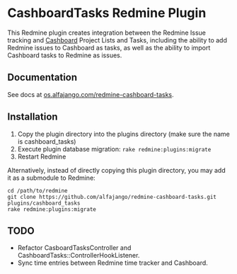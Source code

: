 # CashboardTasks Redmine Plugin

This Redmine plugin creates integration between the Redmine Issue
tracking and [Cashboard](http://cashboardapp.com/) Project Lists and Tasks, including the ability to
add Redmine issues to Cashboard as tasks, as well as the ability to
import Cashboard tasks to Redmine as issues.

## Documentation

See docs at
[os.alfajango.com/redmine-cashboard-tasks](http://os.alfajango.com/redmine-cashboard-tasks).

## Installation

1. Copy the plugin directory into the plugins directory (make sure the name is cashboard_tasks)
2. Execute plugin database migration: `rake redmine:plugins:migrate`
3. Restart Redmine

Alternatively, instead of directly copying this plugin directory, you
may add it as a submodule to Redmine:

```
cd /path/to/redmine
git clone https://github.com/alfajango/redmine-cashboard-tasks.git plugins/cashboard_tasks
rake redmine:plugins:migrate
```

## TODO

* Refactor CasboardTasksController and
  CashboardTasks::ControllerHookListener.
* Sync time entries between Redmine time tracker and Cashboard.
